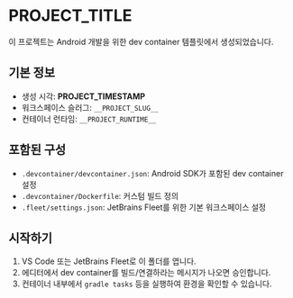 # __PROJECT_TITLE__

이 프로젝트는 Android 개발을 위한 dev container 템플릿에서 생성되었습니다.

## 기본 정보
- 생성 시각: __PROJECT_TIMESTAMP__
- 워크스페이스 슬러그: `__PROJECT_SLUG__`
- 컨테이너 런타임: `__PROJECT_RUNTIME__`

## 포함된 구성
- `.devcontainer/devcontainer.json`: Android SDK가 포함된 dev container 설정
- `.devcontainer/Dockerfile`: 커스텀 빌드 정의
- `.fleet/settings.json`: JetBrains Fleet를 위한 기본 워크스페이스 설정

## 시작하기
1. VS Code 또는 JetBrains Fleet로 이 폴더를 엽니다.
2. 에디터에서 dev container를 빌드/연결하라는 메시지가 나오면 승인합니다.
3. 컨테이너 내부에서 `gradle tasks` 등을 실행하여 환경을 확인할 수 있습니다.
